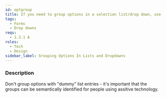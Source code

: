 ```yaml
---
id: optgroup
title: If you need to group options in a selection list/drop down, use optgroup
tags:
  - Forms
  - Drop downs
reqs:
  - 1.3.1 A
roles:
  - Tech
  - Design
sidebar_label: Grouping Options In Lists and Dropdowns
---
```


### Description

Don't group options with "dummy" list entries - it's important that the groups can be semantically identified for people using assitive technology.
